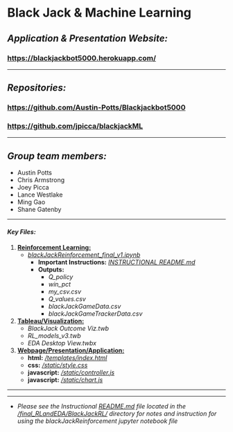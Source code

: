 # **Black Jack & Machine Learning**
## *Application & Presentation Website:*
### https://blackjackbot5000.herokuapp.com/
-----------------------------------------------------

##  *Repositories:*
### https://github.com/Austin-Potts/Blackjackbot5000
### https://github.com/jpicca/blackjackML

----

## *Group team members:*
* Austin Potts
* Chris Armstrong
* Joey Picca
* Lance Westlake
* Ming Gao
* Shane Gatenby

----

#### *Key Files:*
1) [**Reinforcement Learning:**](https://github.com/Austin-Potts/Blackjackbot5000/tree/master/final_RLandEDA/BlackJackRL)
    * [*blackJackReinforcement_final_v1.ipynb*](https://github.com/Austin-Potts/Blackjackbot5000/blob/master/final_RLandEDA/BlackJackRL/blackJackReinforcement_final_v1.ipynb)
        *  **Important Instructions:** [*INSTRUCTIONAL README.md*](https://github.com/Austin-Potts/Blackjackbot5000/tree/master/final_RLandEDA/BlackJackRL/README.md)
        * **Outputs:**
            * *Q_policy*
            * *win_pct*
            * *my_csv.csv*
            * *Q_values.csv*
            * *blackJackGameData.csv*
            * *blackJackGameTrackerData.csv*
2) [**Tableau/Visualization:**](https://github.com/Austin-Potts/Blackjackbot5000/tree/master/final_RLandEDA/TableauVizzes)
    * *BlackJack Outcome Viz.twb*
    * *RL_models_v3.twb*
    * *EDA Desktop View.twbx*
3) [**Webpage/Presentation/Application:**](https://blackjackbot5000.herokuapp.com/)
    * **html:** [*/templates/index.html*](https://github.com/Austin-Potts/Blackjackbot5000/blob/master/templates/index.html)
    * **css:** [*/static/style.css*](https://github.com/Austin-Potts/Blackjackbot5000/blob/master/static/style.css)
    * **javascript:** [*/static/controller.js*](https://github.com/Austin-Potts/Blackjackbot5000/blob/master/static/controller.js)
    * **javascript:** [*/static/chart.js*](https://github.com/Austin-Potts/Blackjackbot5000/blob/master/static/chart.js)

----

----
* *Please see the Instructional [README.md](https://github.com/Austin-Potts/Blackjackbot5000/tree/master/final_RLandEDA/BlackJackRL/README.md) file located in the [/final_RLandEDA/BlackJackRL/](https://github.com/Austin-Potts/Blackjackbot5000/tree/master/final_RLandEDA/BlackJackRL) directory for notes and instruction for using the blackJackReinforcement jupyter notebook file*